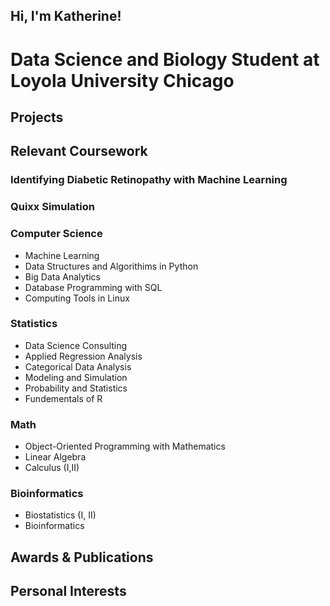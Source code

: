 ## Hi, I'm Katherine! 
# Data Science and Biology Student at Loyola University Chicago

## Projects

## Relevant Coursework

### Identifying Diabetic Retinopathy with Machine Learning
### Quixx Simulation
###
###
###

### Computer Science
* Machine Learning <br/>
* Data Structures and Algorithims in Python <br/>
* Big Data Analytics <br/>
* Database Programming with SQL <br/>
* Computing Tools in Linux <br/>

### Statistics 
* Data Science Consulting <br/>
* Applied Regression Analysis <br/>
* Categorical Data Analysis <br/>
* Modeling and Simulation <br/>
* Probability and Statistics <br/>
* Fundementals of R <br/>

### Math
* Object-Oriented Programming with Mathematics <br/>
* Linear Algebra <br/>
* Calculus (I,II) <br/>

### Bioinformatics
* Biostatistics (I, II) <br/>
* Bioinformatics <br/>

## Awards & Publications

## Personal Interests
  













<!--
**kcurro1/kcurro1** is a ✨ _special_ ✨ repository because its `README.md` (this file) appears on your GitHub profile.

Here are some ideas to get you started:

- 🔭 I’m currently working on ...
- 🌱 I’m currently learning ...
- 👯 I’m looking to collaborate on ...
- 🤔 I’m looking for help with ...
- 💬 Ask me about ...
- 📫 How to reach me: ...
- 😄 Pronouns: ...
- ⚡ Fun fact: ...
-->
